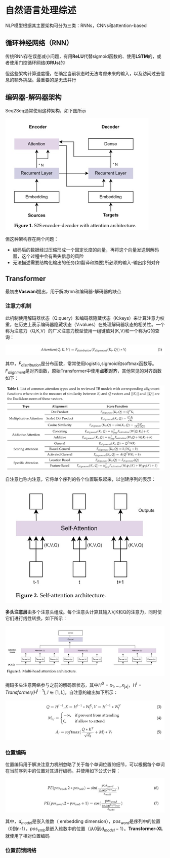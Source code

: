 # 自然语言处理综述

NLP模型根据其主要架构可分为三类：RNNs，CNNs和attention-based

## 循环神经网络（RNN）

传统RNN存在误差减小问题，有用**ReLU**代替sigmoid函数的、使用**LSTM**的，或者使用门控循环网络(**GRUs**)的

但这些架构计算速度慢，在确定当前状态时无法考虑未来的输入，以及访问过去信息的额外挑战。最重要的是无法并行

## 编码器-解码器架构

Seq2Seq通常使用这种架构，如下图所示

![encoder-decoder](.\Image\Review\encoder-decoder.jpg)

但这种架构存在两个问题：

* 编码后的数据经过压缩形成一个固定长度的向量，再将这个向量发送到解码器，这个过程中会有丢失信息的风险
* 无法描述需要结构化输出的任务(如翻译和摘要)所必须的输入-输出序列对齐

## Transformer

最初由**Vaswani**提出，用于解决rnn和编码器-解码器的缺点

### 注意力机制

此机制使用解码器状态（Q:query）和编码器隐藏状态（K:keys）来计算注意力权重，在历史上表示编码器隐藏状态（V:values）在处理解码器状态的相关性。一个称为注意力（Q,K,V）的广义注意力模型使用一组键值对(K,V)和一个称为Q的查询：

![Equation-1](.\Image\Review\Equation-1.jpg)

其中，$F_{distribution}$是分布函数，常常使用logistic,sigmoid和softmax函数等。$F_{alignment}$是对齐函数，原始Transformer中使用**点积对齐**，其他常见的对齐函数如下：

![AlignmentFunctions](.\Image\Review\AlignmentFunctions.jpg)

自注意也称内注意，它将单个序列的各个位置联系起来，以创建序列的表示：

![self-attention](.\Image\Review\self-attention.jpg)

**多头注意层**由多个注意头组成。每个注意头计算其输入V,K和Q的注意力，同时使它们进行线性转换，如下所示：

![multi-head-Attention](.\Image\Review\multi-head-Attention.jpg)

掩码多头注意网络参与之前的解码器状态，其中$H^0={x_1,...,x_{|x|}}$，$H^l=Transformer_l(H^{l-1}),l\in [1,L]$，自注意的输出如下所示：

![Equation-2](.\Image\Review\Equation-2.jpg)

### 位置编码

 位置编码用于解决注意力机制忽略了关于每个单词位置的细节，可以根据每个单词在当前序列中的位置对其进行编码。并使用如下公式计算：

![Equation-3](.\Image\Review\Equation-3.jpg)

其中，$d_{model}$是嵌入维数（ embedding dimension），$pos_{word}$是序列中的位置（0到n-1），$pos_{emb}$是嵌入维数中的位置（从0到$d_{model}-1$）。**Transformer-XL**就使用了相对位置编码

### 位置前馈网络



